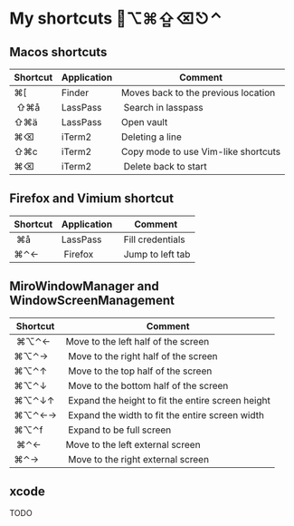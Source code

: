 # My shortcuts ⌥⌘⇪⌫⎋⌃

## Macos shortcuts

| Shortcut  | Application                 | Comment                             |
| --------- | ----------                  | --------------------------          |
| ⌘[        | Finder 	                  | Moves back to the previous location |
| ⇧⌘å       | LassPass                    | Search in lasspass                  |
| ⇧⌘ä       | LassPass                    | Open vault                          |
| ⌘⌫        | iTerm2                      | Deleting a line                     |
| ⇧⌘c       | iTerm2                      | Copy mode to use Vim-like shortcuts |
| ⌘⌫        | iTerm2                      | Delete back to start                |

## Firefox and Vimium shortcut
| Shortcut  | Application                 | Comment                             |
| --------- | ----------                  | --------------------------          |
| ⌘å        | LassPass                    | Fill credentials                    |
| ⌘⌃←       | Firefox                     | Jump to left tab                    | 

## MiroWindowManager and WindowScreenManagement
| Shortcut  | Comment                                           |
| --------- | ------------------------------------------------- |
| ⌘⌥⌃←      | Move to the left half of the screen               |
| ⌘⌥⌃→      | Move to the right half of the screen              | 
| ⌘⌥⌃↑      | Move to the top half of the screen                |
| ⌘⌥⌃↓      | Move to the bottom half of the screen             |
| ⌘⌥⌃↓↑     | Expand the height to fit the entire screen height |
| ⌘⌥⌃←→     | Expand the width to fit the entire screen width   |
| ⌘⌥⌃f      | Expand to be full screen                          |
| ⌘⌃←       | Move to the left external screen                  |
| ⌘⌃→       | Move to the right external screen                 | 

## xcode
TODO